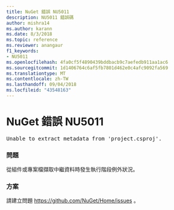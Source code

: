 ```yaml
---
title: NuGet 錯誤 NU5011
description: NU5011 錯誤碼
author: mishra14
ms.author: karann
ms.date: 8/3/2018
ms.topic: reference
ms.reviewer: anangaur
f1_keywords:
- NU5011
ms.openlocfilehash: 4fa0cf5f4890439bddbacb9c7aefedb911aa1ac6
ms.sourcegitcommit: 1d1406764c6af5fb7801d462e0c4afc9092fa569
ms.translationtype: MT
ms.contentlocale: zh-TW
ms.lasthandoff: 09/04/2018
ms.locfileid: "43548163"
---
```

# <a name="nuget-error-nu5011"></a>NuGet 錯誤 NU5011
<pre>Unable to extract metadata from 'project.csproj'.</pre>

### <a name="issue"></a>問題

從組件或專案檔擷取中繼資料時發生執行階段例外狀況。


### <a name="solution"></a>方案

請建立問題 https://github.com/NuGet/Home/issues 。

